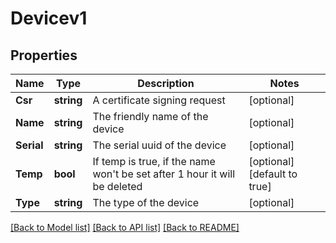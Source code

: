 # Devicev1

## Properties

Name | Type | Description | Notes
------------ | ------------- | ------------- | -------------
**Csr** | **string** | A certificate signing request | [optional] 
**Name** | **string** | The friendly name of the device | [optional] 
**Serial** | **string** | The serial uuid of the device | [optional] 
**Temp** | **bool** | If temp is true, if the name won&#39;t be set after 1 hour it will be deleted | [optional] [default to true]
**Type** | **string** | The type of the device | [optional] 

[[Back to Model list]](../README.md#documentation-for-models) [[Back to API list]](../README.md#documentation-for-api-endpoints) [[Back to README]](../README.md)


